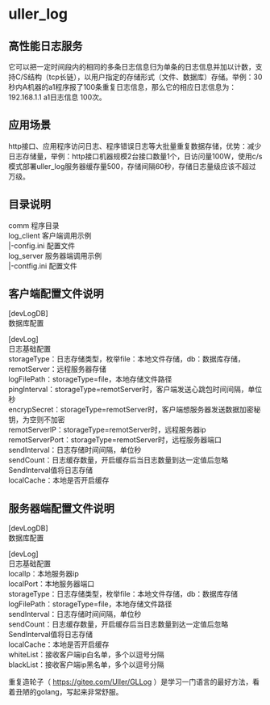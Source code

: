 # uller_log
  
## 高性能日志服务  
它可以把一定时间段内的相同的多条日志信息归为单条的日志信息并加以计数，支持C/S结构（tcp长链），以用户指定的存储形式（文件、数据库）存储。举例：30秒内A机器的a1程序报了100条重复日志信息，那么它的相应日志信息为：192.168.1.1 a1日志信息 100次。

## 应用场景  
http接口、应用程序访问日志、程序错误日志等大批量重复数据存储，优势：减少日志存储量，举例：http接口机器规模2台接口数量1个，日访问量100W，使用c/s模式部署uller_log服务器缓存量500，存储间隔60秒，存储日志量级应该不超过万级。
  
## 目录说明  
comm                程序目录  
log_client          客户端调用示例  
    |-config.ini    配置文件  
log_server          服务器端调用示例  
    |-contfig.ini   配置文件  
  
## 客户端配置文件说明  
[devLogDB]  
数据库配置 

[devLog]  
日志基础配置  
storageType：日志存储类型，枚举file：本地文件存储，db：数据库存储，remotServer：远程服务器存储  
logFilePath：storageType=file，本地存储文件路径  
pingInterval：storageType=remotServer时，客户端发送心跳包时间间隔，单位秒  
encrypSecret：storageType=remotServer时，客户端想服务器发送数据加密秘钥，为空则不加密  
remotServerIP：storageType=remotServer时，远程服务器ip  
remotServerPort：storageType=remotServer时，远程服务器端口  
sendInterval：日志存储时间间隔，单位秒  
sendCount：日志缓存数量，开启缓存后当日志数量到达一定值后忽略SendInterval值将日志存储  
localCache：本地是否开启缓存  

## 服务器端配置文件说明  
[devLogDB]  
数据库配置  

[devLog]  
日志基础配置  
localIp：本地服务器ip  
localPort：本地服务器端口  
storageType：日志存储类型，枚举file：本地文件存储，db：数据库存储  
logFilePath：storageType=file，本地存储文件路径  
sendInterval：日志存储时间间隔，单位秒  
sendCount：日志缓存数量，开启缓存后当日志数量到达一定值后忽略SendInterval值将日志存储  
localCache：本地是否开启缓存  
whiteList：接收客户端ip白名单，多个以逗号分隔  
blackList：接收客户端ip黑名单，多个以逗号分隔  
  
重复造轮子（ https://gitee.com/Uller/GLLog ）是学习一门语言的最好方法，看着丑陋的golang，写起来非常舒服。